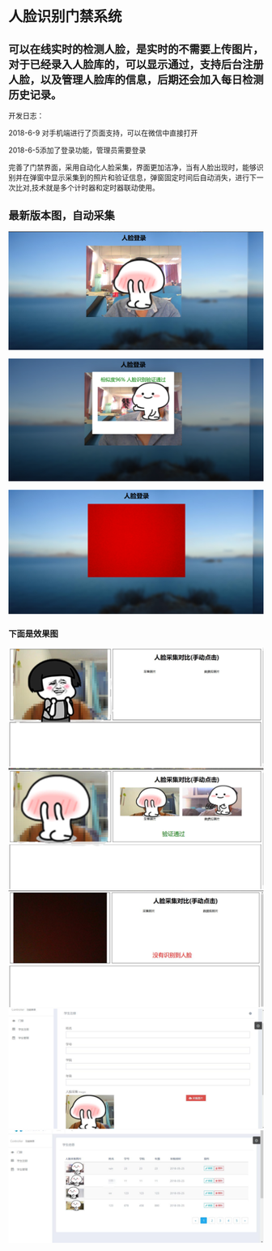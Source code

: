 # 人脸识别门禁系统

## 可以在线实时的检测人脸，是实时的不需要上传图片，对于已经录入人脸库的，可以显示通过，支持后台注册人脸，以及管理人脸库的信息，后期还会加入每日检测历史记录。

开发日志：

2018-6-9 对手机端进行了页面支持，可以在微信中直接打开

2018-6-5添加了登录功能，管理员需要登录

完善了门禁界面，采用自动化人脸采集，界面更加洁净，当有人脸出现时，能够识别并在弹窗中显示采集到的照片和验证信息，弹窗固定时间后自动消失，进行下一次比对,技术就是多个计时器和定时器联动使用。



## 最新版本图，自动采集

![](/public/readme/7.png)

![](/public/readme/8.png)

![](/public/readme/6.png)



### 下面是效果图

![](/public/readme/1.jpg)
![](/public/readme/2.jpg)
![](/public/readme/3.jpg)
![](/public/readme/4.jpg)
![](/public/readme/5.jpg)